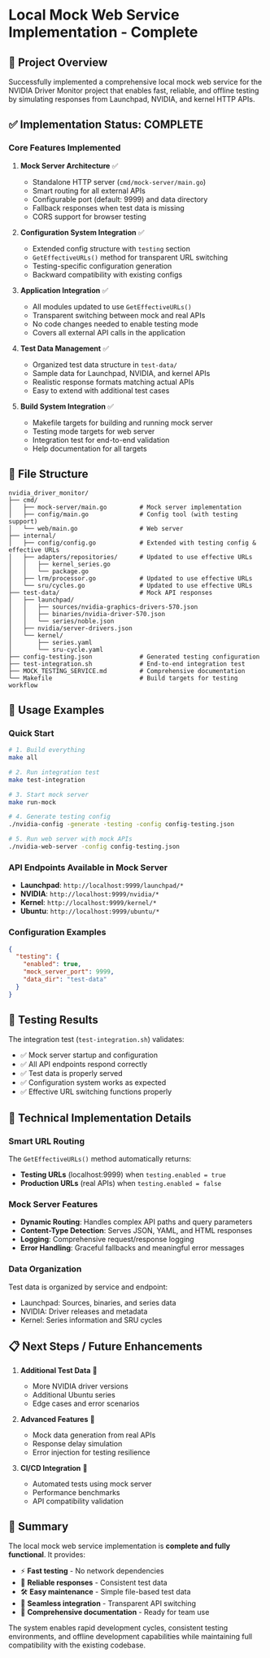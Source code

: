 # Local Mock Web Service Implementation - Complete

## 🎯 Project Overview

Successfully implemented a comprehensive local mock web service for the NVIDIA Driver Monitor project that enables fast, reliable, and offline testing by simulating responses from Launchpad, NVIDIA, and kernel HTTP APIs.

## ✅ Implementation Status: COMPLETE

### Core Features Implemented

1. **Mock Server Architecture** ✅
   - Standalone HTTP server (`cmd/mock-server/main.go`)
   - Smart routing for all external APIs
   - Configurable port (default: 9999) and data directory
   - Fallback responses when test data is missing
   - CORS support for browser testing

2. **Configuration System Integration** ✅
   - Extended config structure with `testing` section
   - `GetEffectiveURLs()` method for transparent URL switching
   - Testing-specific configuration generation
   - Backward compatibility with existing configs

3. **Application Integration** ✅
   - All modules updated to use `GetEffectiveURLs()`
   - Transparent switching between mock and real APIs
   - No code changes needed to enable testing mode
   - Covers all external API calls in the application

4. **Test Data Management** ✅
   - Organized test data structure in `test-data/`
   - Sample data for Launchpad, NVIDIA, and kernel APIs
   - Realistic response formats matching actual APIs
   - Easy to extend with additional test cases

5. **Build System Integration** ✅
   - Makefile targets for building and running mock server
   - Testing mode targets for web server
   - Integration test for end-to-end validation
   - Help documentation for all targets

## 📁 File Structure

```
nvidia_driver_monitor/
├── cmd/
│   ├── mock-server/main.go         # Mock server implementation
│   ├── config/main.go              # Config tool (with testing support)
│   └── web/main.go                 # Web server
├── internal/
│   ├── config/config.go            # Extended with testing config & effective URLs
│   ├── adapters/repositories/      # Updated to use effective URLs
│   │   ├── kernel_series.go
│   │   └── package.go
│   ├── lrm/processor.go            # Updated to use effective URLs
│   └── sru/cycles.go               # Updated to use effective URLs
├── test-data/                      # Mock API responses
│   ├── launchpad/
│   │   ├── sources/nvidia-graphics-drivers-570.json
│   │   ├── binaries/nvidia-driver-570.json
│   │   └── series/noble.json
│   ├── nvidia/server-drivers.json
│   └── kernel/
│       ├── series.yaml
│       └── sru-cycle.yaml
├── config-testing.json             # Generated testing configuration
├── test-integration.sh             # End-to-end integration test
├── MOCK_TESTING_SERVICE.md         # Comprehensive documentation
└── Makefile                        # Build targets for testing workflow
```

## 🚀 Usage Examples

### Quick Start
```bash
# 1. Build everything
make all

# 2. Run integration test
make test-integration

# 3. Start mock server
make run-mock

# 4. Generate testing config
./nvidia-config -generate -testing -config config-testing.json

# 5. Run web server with mock APIs
./nvidia-web-server -config config-testing.json
```

### API Endpoints Available in Mock Server
- **Launchpad**: `http://localhost:9999/launchpad/*`
- **NVIDIA**: `http://localhost:9999/nvidia/*`
- **Kernel**: `http://localhost:9999/kernel/*`
- **Ubuntu**: `http://localhost:9999/ubuntu/*`

### Configuration Examples
```json
{
  "testing": {
    "enabled": true,
    "mock_server_port": 9999,
    "data_dir": "test-data"
  }
}
```

## 🧪 Testing Results

The integration test (`test-integration.sh`) validates:
- ✅ Mock server startup and configuration
- ✅ All API endpoints respond correctly
- ✅ Test data is properly served
- ✅ Configuration system works as expected
- ✅ Effective URL switching functions properly

## 🔧 Technical Implementation Details

### Smart URL Routing
The `GetEffectiveURLs()` method automatically returns:
- **Testing URLs** (localhost:9999) when `testing.enabled = true`
- **Production URLs** (real APIs) when `testing.enabled = false`

### Mock Server Features
- **Dynamic Routing**: Handles complex API paths and query parameters
- **Content-Type Detection**: Serves JSON, YAML, and HTML responses
- **Logging**: Comprehensive request/response logging
- **Error Handling**: Graceful fallbacks and meaningful error messages

### Data Organization
Test data is organized by service and endpoint:
- Launchpad: Sources, binaries, and series data
- NVIDIA: Driver releases and metadata
- Kernel: Series information and SRU cycles

## 📋 Next Steps / Future Enhancements

1. **Additional Test Data** 📝
   - More NVIDIA driver versions
   - Additional Ubuntu series
   - Edge cases and error scenarios

2. **Advanced Features** 🔮
   - Mock data generation from real APIs
   - Response delay simulation
   - Error injection for testing resilience

3. **CI/CD Integration** 🔄
   - Automated tests using mock server
   - Performance benchmarks
   - API compatibility validation

## 🎉 Summary

The local mock web service implementation is **complete and fully functional**. It provides:

- ⚡ **Fast testing** - No network dependencies
- 🔄 **Reliable responses** - Consistent test data
- 🛠️ **Easy maintenance** - Simple file-based test data
- 🔌 **Seamless integration** - Transparent API switching
- 📖 **Comprehensive documentation** - Ready for team use

The system enables rapid development cycles, consistent testing environments, and offline development capabilities while maintaining full compatibility with the existing codebase.
